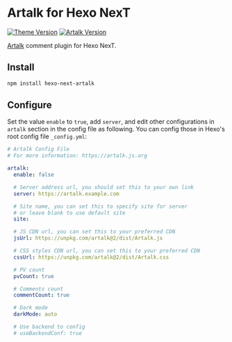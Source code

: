 # Artalk for Hexo NexT

[![Theme Version](https://img.shields.io/badge/NexT-v7.3.0+-blue?style=flat-square)](https://github.com/next-theme/hexo-theme-next)
[![Artalk Version](https://img.shields.io/badge/Artalk-v2.3.1+-558fb5?style=flat-square)](https://github.com/ArtalkJS/Artalk)

[Artalk](https://artalk.js.org) comment plugin for Hexo NexT.

## Install

```bash
npm install hexo-next-artalk
```

## Configure

Set the value `enable` to `true`, add `server`, and edit other configurations in `artalk` section in the config file as following. You can config those in Hexo's root config file `_config.yml`:

```yaml
# Artalk Config File
# For more information: https://artalk.js.org

artalk:
  enable: false

  # Server address url, you should set this to your own link
  server: https://artalk.example.com

  # Site name, you can set this to specify site for server
  # or leave blank to use default site
  site:

  # JS CDN url, you can set this to your preferred CDN
  jsUrl: https://unpkg.com/artalk@2/dist/Artalk.js

  # CSS styles CDN url, you can set this to your preferred CDN
  cssUrl: https://unpkg.com/artalk@2/dist/Artalk.css

  # PV count
  pvCount: true

  # Comments count
  commentCount: true

  # Dark mode
  darkMode: auto

  # Use backend to config
  # useBackendConf: true
```